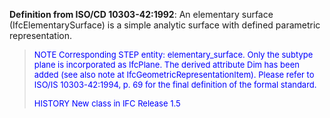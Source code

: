 ﻿**Definition from ISO/CD 10303-42:1992**: An elementary surface (IfcElementarySurface) is a simple analytic surface with defined parametric representation.

> <font color="#0000FF" size="-1">NOTE Corresponding STEP entity: elementary_surface. Only the subtype
		  plane is incorporated as IfcPlane. The derived attribute Dim has been added
		  (see also note at IfcGeometricRepresentationItem). Please refer to ISO/IS
		  10303-42:1994, p. 69 for the final definition of the formal standard. </font>
> 
> <font color="#0000FF" size="-1">HISTORY New class in IFC Release 1.5 </font>
>